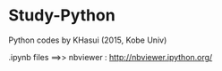 # Study-Python

Python codes by KHasui (2015, Kobe Univ)

.ipynb files ==>> nbviewer : http://nbviewer.ipython.org/
